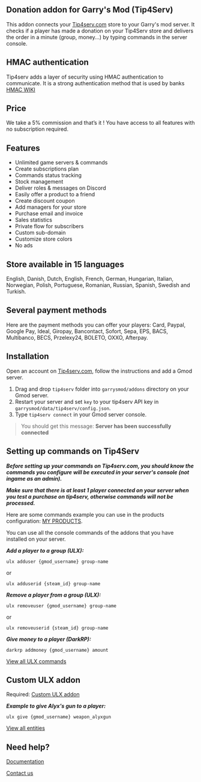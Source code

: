 ## Donation addon for Garry's Mod (Tip4Serv)

This addon connects your [Tip4serv.com](https://tip4serv.com/?ads=github) store to your Garry's mod server. It checks if a player has made a donation on your Tip4Serv store and delivers the order in a minute (group, money...) by typing commands in the server console.

## HMAC authentication

Tip4serv adds a layer of security using HMAC authentication to communicate. It is a strong authentication method that is used by banks [HMAC WIKI](https://en.wikipedia.org/wiki/HMAC)

## Price

We take a 5% commission and that’s it ! You have access to all features with no subscription required.

## Features

* Unlimited game servers & commands
* Create subscriptions plan
* Commands status tracking
* Stock management
* Deliver roles & messages on Discord
* Easily offer a product to a friend
* Create discount coupon
* Add managers for your store
* Purchase email and invoice
* Sales statistics
* Private flow for subscribers
* Custom sub-domain
* Customize store colors
* No ads

## Store available in 15 languages

English, Danish, Dutch, English, French, German, Hungarian, Italian, Norwegian, Polish, Portuguese, Romanian, Russian, Spanish, Swedish and Turkish.

## Several payment methods

Here are the payment methods you can offer your players: Card, Paypal, Google Pay, Ideal, Giropay, Bancontact, Sofort, Sepa, EPS, BACS, Multibanco, BECS, Przelexy24, BOLETO, OXXO, Afterpay.

## Installation

Open an account on [Tip4serv.com](https://tip4serv.com/?ads=github), follow the instructions and add a Gmod server.

1) Drag and drop `tip4serv` folder into `garrysmod/addons` directory on your Gmod server.
2) Restart your server and set `key` to your tip4serv API key in `garrysmod/data/tip4serv/config.json`.
3) Type `tip4serv connect` in your Gmod server console.

> You should get this message: **Server has been successfully connected**

## Setting up commands on Tip4Serv

***Before setting up your commands on Tip4serv.com, you should know the commands you configure will be executed in your server's console (not ingame as an admin).***

***Make sure that there is at least 1 player connected on your server when you test a purchase on tip4serv, otherwise commands will not be processed.***

Here are some commands example you can use in the products configuration: [MY PRODUCTS](https://tip4serv.com/dashboard/my-products).

You can use all the console commands of the addons that you have installed on your server.


***Add a player to a group (ULX):***

`ulx adduser {gmod_username} group-name`

or

`ulx adduserid {steam_id} group-name`

***Remove a player from a group (ULX):***

`ulx removeuser {gmod_username} group-name`

or

`ulx removeuserid {steam_id} group-name`

***Give money to a player (DarkRP):***

`darkrp addmoney {gmod_username} amount`

[View all ULX commands](https://ulyssesmod.net/ulx_docs/ulx-commands)

## Custom ULX addon

Required: [Custom ULX addon](https://steamcommunity.com/sharedfiles/filedetails/?id=718665054)

***Example to give Alyx's gun to a player:***

`ulx give {gmod_username} weapon_alyxgun`

[View all entities](https://maurits.tv/data/garrysmod/wiki/wiki.garrysmod.com/index30df.html)

## Need help?

[Documentation](https://docs.tip4serv.com)

[Contact us](https://tip4serv.com/contact)
